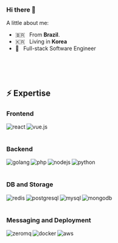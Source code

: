 ### Hi there 👋

A little about me:

- 🇧🇷 &nbsp; From **Brazil**.
- 🇰🇷 &nbsp; Living in **Korea**
- 🔭 &nbsp; Full-stack Software Engineer

<br>

<!-- [<img align="left" alt="linked-in" src="https://img.shields.io/badge/linkedin-%230077B5.svg?&style=for-the-badge&logo=linkedin&logoColor=white" />](https://www.linkedin.com/in/lorran-pegoretti/) -->

<br>
<br>

## ⚡ Expertise

### Frontend
<p align="left">
  <img align="left" alt="react" src="https://img.shields.io/badge/react%20-%2320232a.svg?&style=for-the-badge&logo=react&logoColor=%2361DAFB" />
  <img align="left" alt="vue.js" src="https://img.shields.io/badge/Vue.js-41B883?logo=vue.js&logoColor=white&style=for-the-badge" />
</p>

<br>
<br>

### Backend
<p align="left">
  <img align="left" alt="golang" src="https://img.shields.io/badge/Go-29BEB0?logo=go&logoColor=white&style=for-the-badge" />
  <img align="left" alt="php" src="https://img.shields.io/badge/PHP-474A8A?logo=php&logoColor=white&style=for-the-badge" />
  <img align="left" alt="nodejs" src="https://img.shields.io/badge/node.js%20-%2343853D.svg?&style=for-the-badge&logo=node.js&logoColor=white" />
  <img align="left" alt="python" src="https://img.shields.io/badge/python-4B8BBE?logo=python&logoColor=white&style=for-the-badge" />
</p>

<br>
<br>

### DB and Storage

<p align="left">
  <img align="left" alt="redis" src="https://img.shields.io/badge/Redis-D82C20?logo=redis&logoColor=white&style=for-the-badge" />
  <img align="left" alt="postgresql" src="https://img.shields.io/badge/PostgreSQL-0064a5?logo=postgresql&logoColor=white&style=for-the-badge" />
  <img align="left" alt="mysql" src="https://img.shields.io/badge/MySQL-00758F?logo=mysql&logoColor=white&style=for-the-badge" />
  <img align="left" alt="mongodb" src="https://img.shields.io/badge/MongoDB-4DB33D?logo=mongodb&logoColor=white&style=for-the-badge" />
</p>

<br>
<br>

### Messaging and Deployment
<p align="left">
  <img align="left" alt="zeromq" src="https://img.shields.io/badge/ZeroMQ-f00?logo=zeromq&logoColor=white&style=for-the-badge" />
  <img align="left" alt="docker" src="https://img.shields.io/badge/Docker-0db7ed?logo=docker&logoColor=white&style=for-the-badge" />
  <img align="left" alt="aws" src="https://img.shields.io/badge/Amazon%20AWS-%23232F3E?logo=amazon-aws&logoColor=white&style=for-the-badge" />
</p>

<br>
<br>


<!-- ### 📈 Stats  -->
 
<!-- [![Lorran github stats](https://github-readme-stats.vercel.app/api?username=lorranpego&theme=algolia&show_icons=true&count_private=true)](https://github.com/lorranpego/github-readme-stats) -->
